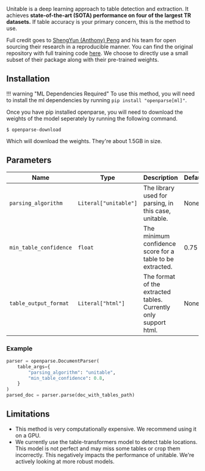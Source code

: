 Unitable is a deep learning approach to table detection and extraction.  It achieves **state-of-the-art (SOTA) performance on four of the largest TR datasets.** If table accuracy is your primary concern, this is the method to use.

Full credit goes to [ShengYun (Anthony) Peng](https://github.com/ShengYun-Peng) and his team for open sourcing their research in a reproducible manner. You can find the original repository with full training code [here](https://github.com/poloclub/unitable). We choose to directly use a small subset of their package along with their pre-trained weights.

## Installation

!!! warning "ML Dependencies Required"
    To use this method, you will need to install the ml dependencies by running `pip install "openparse[ml]"`.

Once you have pip installed openparse, you will need to download the weights of the model seperately by running the following command.

```console
$ openparse-download
```

Which will download the weights. They're about 1.5GB in size.


## Parameters

| Name                 | Type                    | Description                                                                 | Default |
|----------------------|-------------------------|-----------------------------------------------------------------------------|---------|
| `parsing_algorithm`  | `Literal["unitable"]`   | The library used for parsing, in this case, unitable.                       | None    |
| `min_table_confidence` | `float`              | The minimum confidence score for a table to be extracted.                   | 0.75    |
| `table_output_format` | `Literal["html"]`      | The format of the extracted tables. Currently only support html.            | None    |



### Example


```python
parser = openparse.DocumentParser(
    table_args={
        "parsing_algorithm": "unitable",
        "min_table_confidence": 0.8,
    }
)
parsed_doc = parser.parse(doc_with_tables_path)
```

## Limitations

- This method is very computationally expensive. We recommend using it on a GPU.
- We currently use the table-transformers model to detect table locations. This model is not perfect and may miss some tables or crop them incorrectly. This negatively impacts the performance of unitable. We're actively looking at more robust models.

